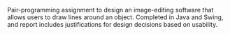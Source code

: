 Pair-programming assignment to design an image-editing software that allows users to draw lines around an object. Completed in Java and Swing, and report includes justifications for design decisions based on usability. 

